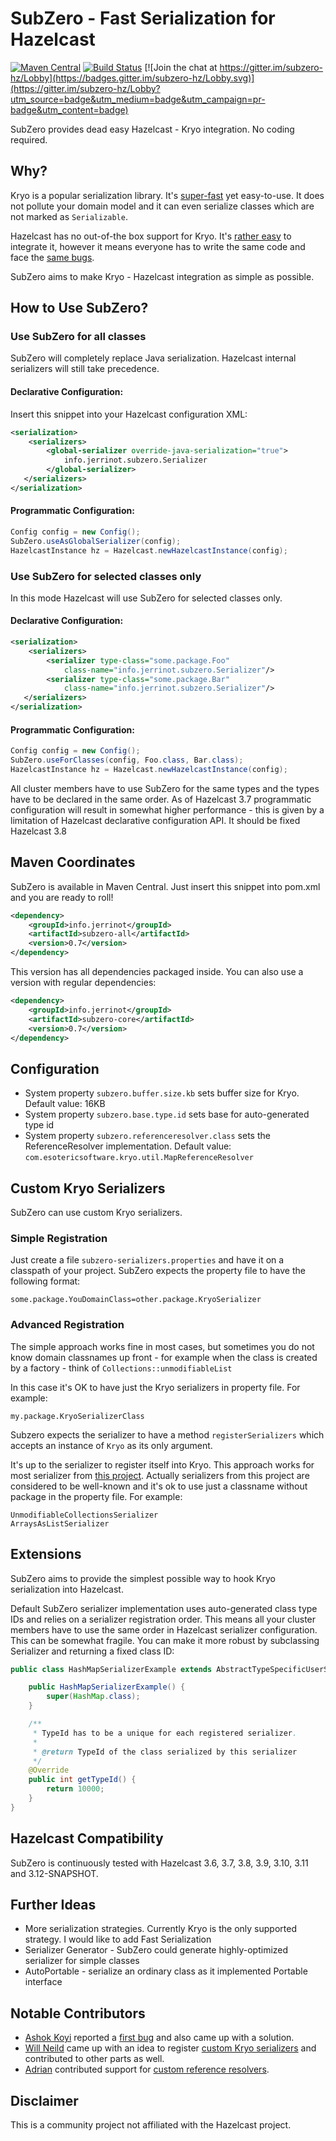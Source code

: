 # SubZero - Fast Serialization for Hazelcast

[![Maven Central](https://maven-badges.herokuapp.com/maven-central/info.jerrinot/subzero-all/badge.svg)](https://maven-badges.herokuapp.com/maven-central/info.jerrinot/subzero-all)
[![Build Status](https://travis-ci.org/jerrinot/subzero.svg?branch=master)](https://travis-ci.org/jerrinot/subzero)
[![Join the chat at https://gitter.im/subzero-hz/Lobby](https://badges.gitter.im/subzero-hz/Lobby.svg)](https://gitter.im/subzero-hz/Lobby?utm_source=badge&utm_medium=badge&utm_campaign=pr-badge&utm_content=badge)

SubZero provides dead easy Hazelcast - Kryo integration. No coding required.

## Why?
Kryo is a popular serialization library. It's [super-fast](https://github.com/eishay/jvm-serializers/wiki) yet easy-to-use.
It does not pollute your domain model and it can even serialize classes
which are not marked as `Serializable`. 

Hazelcast has no out-of-the box support for Kryo. It's [rather easy](http://blog.hazelcast.com/kryo-serializer/) to
integrate it, however it means everyone has to write the same code and
face the [same bugs](https://github.com/hazelcast/hazelcast/issues?utf8=%E2%9C%93&q=is%3Aissue%20kryo).
 
SubZero aims to make Kryo - Hazelcast integration as simple as possible.
 

## How to Use SubZero?

### Use SubZero for all classes
SubZero will completely replace Java serialization. Hazelcast internal
serializers will still take precedence.

#### Declarative Configuration:
Insert this snippet into your Hazelcast configuration XML:
````xml
<serialization>
    <serializers>
        <global-serializer override-java-serialization="true">
            info.jerrinot.subzero.Serializer
        </global-serializer> 
   </serializers>
</serialization>
````

#### Programmatic Configuration:
````java
Config config = new Config();
SubZero.useAsGlobalSerializer(config);
HazelcastInstance hz = Hazelcast.newHazelcastInstance(config);
````

### Use SubZero for selected classes only
In this mode Hazelcast will use SubZero for selected classes only. 

#### Declarative Configuration:
````xml
<serialization>
    <serializers>
        <serializer type-class="some.package.Foo"
            class-name="info.jerrinot.subzero.Serializer"/> 
        <serializer type-class="some.package.Bar"
            class-name="info.jerrinot.subzero.Serializer"/>
   </serializers>
</serialization>
````

#### Programmatic Configuration:
````java
Config config = new Config();
SubZero.useForClasses(config, Foo.class, Bar.class);
HazelcastInstance hz = Hazelcast.newHazelcastInstance(config);
````

All cluster members have to use SubZero for the same types and the types
have to be declared in the same order. As of Hazelcast 3.7 programmatic 
configuration will result in somewhat higher performance - this is given
by a limitation of Hazelcast declarative configuration API. It should be 
fixed Hazelcast 3.8

## Maven Coordinates
SubZero is available in Maven Central. Just insert this snippet into 
pom.xml and you are ready to roll! 
````xml
<dependency>
    <groupId>info.jerrinot</groupId>
    <artifactId>subzero-all</artifactId>
    <version>0.7</version>
</dependency>
````        
This version has all dependencies packaged inside. You can also use a 
version with regular dependencies:
````xml
<dependency>
    <groupId>info.jerrinot</groupId>
    <artifactId>subzero-core</artifactId>
    <version>0.7</version>
</dependency>
````

## Configuration
- System property `subzero.buffer.size.kb` sets buffer size for Kryo.
  Default value: 16KB
- System property `subzero.base.type.id` sets base for auto-generated
  type id
- System property `subzero.referenceresolver.class` sets the ReferenceResolver implementation. Default value: `com.esotericsoftware.kryo.util.MapReferenceResolver`
  
## Custom Kryo Serializers
SubZero can use custom Kryo serializers. 
### Simple Registration
Just create a file `subzero-serializers.properties`
and have it on a classpath of your project. SubZero expects the property file to have the following format:
````
some.package.YouDomainClass=other.package.KryoSerializer
````
### Advanced Registration
The simple approach works fine in most cases, but sometimes you do not know
domain classnames up front - for example when the class is 
created by a factory - think of `Collections::unmodifiableList`

In this case it's OK to have just the Kryo serializers in property file.
For example:
````
my.package.KryoSerializerClass
````
Subzero expects the serializer to have a method `registerSerializers`
which accepts an instance of `Kryo` as its only argument. 

It's up to the serializer to register itself into Kryo. This approach
works for most serializer from [this project](https://github.com/magro/kryo-serializers).
Actually serializers from this project are considered to be well-known and it's ok to use just a classname
without package in the property file.
For example:
````
UnmodifiableCollectionsSerializer
ArraysAsListSerializer
````  

## Extensions
SubZero aims to provide the simplest possible way to hook Kryo
serialization into Hazelcast.   

Default SubZero serializer implementation uses auto-generated class
type IDs and relies on a serializer registration order. This means all
your cluster members have to use the same order in Hazelcast serializer
configuration. This can be somewhat fragile. You can make it more robust
by subclassing Serializer and returning a fixed class ID:
````java
public class HashMapSerializerExample extends AbstractTypeSpecificUserSerializer<HashMap> {

    public HashMapSerializerExample() {
        super(HashMap.class);
    }

    /**
     * TypeId has to be a unique for each registered serializer.
     *
     * @return TypeId of the class serialized by this serializer
     */
    @Override
    public int getTypeId() {
        return 10000;
    }
}
````

## Hazelcast Compatibility
SubZero is continuously tested with Hazelcast 3.6, 3.7, 3.8, 3.9, 3.10, 3.11 and 3.12-SNAPSHOT.

## Further Ideas
- More serialization strategies. Currently Kryo is the only supported
  strategy. I would like to add Fast Serialization
- Serializer Generator - SubZero could generate highly-optimized
  serializer for simple classes
- AutoPortable - serialize an ordinary class as it implemented
  Portable interface 
  


## Notable Contributors
- [Ashok Koyi](https://github.com/thekalinga) reported a [first bug](https://github.com/jerrinot/subzero/issues/3) and also came up with a solution.
- [Will Neild](https://github.com/wneild) came up with an idea to register [custom Kryo serializers](https://github.com/jerrinot/subzero/issues/6) and contributed to other parts as well.   
- [Adrian](https://github.com/acieplak) contributed support for [custom reference resolvers](https://github.com/jerrinot/subzero/pull/25). 


## Disclaimer
This is a community project not affiliated with the Hazelcast project. 
